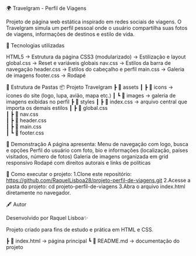 🌍 Travelgram - Perfil de Viagens

Projeto de página web estática inspirado em redes sociais de viagens. O Travelgram simula um perfil pessoal onde o usuário compartilha suas fotos de viagens, 
informações de destinos e estilo de vida.

🚀 Tecnologias utilizadas

HTML5 → Estrutura da página
CSS3 (modularizado) → Estilização e layout
global.css → Reset e variáveis globais
nav.css → Estilos da barra de navegação
header.css → Estilos do cabeçalho e perfil
main.css → Galeria de imagens
footer.css → Rodapé

📂 Estrutura de Pastas
📦 Projeto Travelgram
 ┣ 📂 assets
 ┃ ┣ 📂 icons     → ícones do site (logo, lupa, avião, mapa etc.)
 ┃ ┗ 📂 images    → galeria de imagens exibidas no perfil
 ┣ 📂 styles
 ┃ ┣ 📜 index.css   → arquivo central que importa os demais estilos
 ┃ ┣ 📜 global.css  
 ┃ ┣ 📜 nav.css  
 ┃ ┣ 📜 header.css  
 ┃ ┣ 📜 main.css  
 ┃ ┗ 📜 footer.css  

📸 Demonstração
A página apresenta:
Menu de navegação com logo, busca e opções
Perfil do usuário com foto, bio e informações (localização, países visitados, número de fotos)
Galeria de imagens organizada em grid responsivo
Rodapé com direitos autorais e links de políticas

🔧 Como executar o projeto:
1.Clone este repositório: 
https://github.com/RaquelLisboa28/projeto-perfil-de-viagens.git
2.Acesse a pasta do projeto:
cd projeto-perfil-de-viagens
3.Abra o arquivo index.html diretamente no navegador.

🖋️ Autor

Desenvolvido por Raquel Lisboa✨

Projeto criado para fins de estudo e prática em HTML e CSS.


 ┣ 📜 index.html     → página principal
 ┗ 📜 README.md      → documentação do projeto
